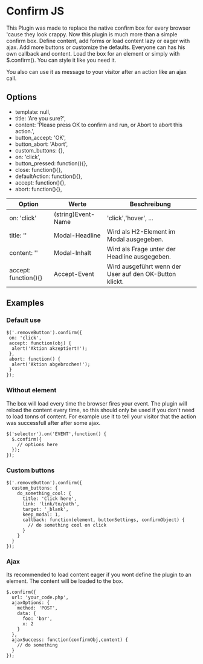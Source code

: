 # Confirm JS

This Plugin was made to replace the native confirm box for every browser 'cause they look crappy. Now this plugin is much more than a simple confirm box. Define content, add forms or load content lazy or eager with ajax. Add more buttons or customize the defaults. Everyone can has his own callback and content. Load the box for an element or simply with $.confirm(). You can style it like you need it.

You also can use it as message to your visitor after an action like an ajax call.

## Options

- template: null,
- title: 'Are you sure?',
- content: 'Please press OK to confirm and run, or Abort to abort this action.',
- button_accept: 'OK',
- button_abort: 'Abort',
- custom_buttons: {},
- on: 'click',
- button_pressed: function(){},
- close: function(){},
- defaultAction: function(){},
- accept: function(){},
- abort: function(){},

<table width="100%">
	<thead>
		<tr>
			<th>Option</th><th>Werte</th><th>Beschreibung</th>
		</tr>
	</thead>
	<tbody>
		<tr>
			<td>on: 'click'</td>
			<td>(string)Event-Name</td>
			<td>'click','hover', ...</td>
		</tr>
		<tr>
			<td>title: ''</td>
			<td>Modal-Headline</td>
			<td>Wird als H2-Element im Modal ausgegeben.</td>
		</tr>
		<tr>
			<td>content: ''</td>
			<td>Modal-Inhalt</td>
			<td>Wird als Frage unter der Headline ausgegeben.</td>
		</tr>
		<tr>
			<td>accept: function(){}</td>
			<td>Accept-Event</td>
			<td>Wird ausgeführt wenn der User auf den OK-Button klickt.</td>
		</tr>
	</tbody>
</table>
 
## Examples

### Default use

```
$('.removeButton').confirm({
 on: 'click',
 accept: function(obj) {
  alert('Aktion akzeptiert!');
 },
 abort: function() {
  alert('Aktion abgebrochen!');
 }
});
```

### Without element

The box will load every time the browser fires your event. The plugin will reload the content every time, so this should only be used if you don't need to load tonns of content. For example use it to tell your visitor that the action was successfull after after some ajax.

```
$('selector').on('EVENT',function() {
  $.confirm({
    // options here
  });
});
```

### Custom buttons

```
$('.removeButton').confirm({
  custom_buttons: {
    do_something_cool: {
      title: 'Click here',
      link: 'link/to/path',
      target: '_blank',
      keep_modal: 1,
      callback: function(element, buttonSettings, confirmObject) {
      	// do something cool on click
      }
    }
  }
});
```

### Ajax

Its recommended to load content eager if you wont define the plugin to an element. The content will be loaded to the box.

```
$.confirm({
  url: 'your_code.php',
  ajaxOptions: {
    method: 'POST',
    data: {
      foo: 'bar',
      x: 2
    }
  },
  ajaxSuccess: function(confirmObj,content) {
    // do something
  }
});
``` 
